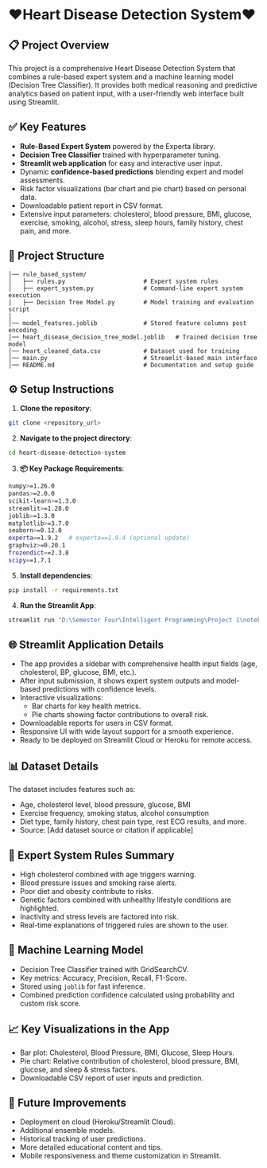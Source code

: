 # ❤️Heart Disease Detection System❤️

## 📋 Project Overview
This project is a comprehensive Heart Disease Detection System that combines a rule-based expert system and a machine learning model (Decision Tree Classifier). It provides both medical reasoning and predictive analytics based on patient input, with a user-friendly web interface built using Streamlit.

## ✅ Key Features
- **Rule-Based Expert System** powered by the Experta library.
- **Decision Tree Classifier** trained with hyperparameter tuning.
- **Streamlit web application** for easy and interactive user input.
- Dynamic **confidence-based predictions** blending expert and model assessments.
- Risk factor visualizations (bar chart and pie chart) based on personal data.
- Downloadable patient report in CSV format.
- Extensive input parameters: cholesterol, blood pressure, BMI, glucose, exercise, smoking, alcohol, stress, sleep hours, family history, chest pain, and more.

## 📁 Project Structure
```
│── rule_based_system/
│   ├── rules.py                      # Expert system rules
│   ├── expert_system.py              # Command-line expert system execution
│   ├── Decision Tree Model.py        # Model training and evaluation script
│
│── model_features.joblib             # Stored feature columns post encoding
│── heart_disease_decision_tree_model.joblib   # Trained decision tree model
│── heart_cleaned_data.csv            # Dataset used for training
│── main.py                           # Streamlit-based main interface
│── README.md                         # Documentation and setup guide
```

## ⚙️ Setup Instructions
1. **Clone the repository**:
```bash
git clone <repository_url>
```
2. **Navigate to the project directory**:
```bash
cd heart-disease-detection-system
```
3. **📦 Key Package Requirements**:
 ```bash
numpy>=1.26.0
pandas>=2.0.0
scikit-learn>=1.3.0
streamlit>=1.28.0
joblib>=1.3.0
matplotlib>=3.7.0
seaborn>=0.12.0
experta==1.9.2   # experta==1.9.4 (optional update)
graphviz>=0.20.1
frozendict==2.3.8
scipy==1.7.1
```
 
5. **Install dependencies**:
```bash
pip install -r requirements.txt
```
4. **Run the Streamlit App**:
```bash
streamlit run "D:\Semester Four\Intelligent Programming\Project 1\notebooks\rule_based_system\app.py"   ##Change path of file (Run on CMD)
```

## 🌐 Streamlit Application Details
- The app provides a sidebar with comprehensive health input fields (age, cholesterol, BP, glucose, BMI, etc.).
- After input submission, it shows expert system outputs and model-based predictions with confidence levels.
- Interactive visualizations:
  - Bar charts for key health metrics.
  - Pie charts showing factor contributions to overall risk.
- Downloadable reports for users in CSV format.
- Responsive UI with wide layout support for a smooth experience.
- Ready to be deployed on Streamlit Cloud or Heroku for remote access.

## 📊 Dataset Details
The dataset includes features such as:
- Age, cholesterol level, blood pressure, glucose, BMI
- Exercise frequency, smoking status, alcohol consumption
- Diet type, family history, chest pain type, rest ECG results, and more.
- Source: [Add dataset source or citation if applicable]

## 🧠 Expert System Rules Summary
- High cholesterol combined with age triggers warning.
- Blood pressure issues and smoking raise alerts.
- Poor diet and obesity contribute to risks.
- Genetic factors combined with unhealthy lifestyle conditions are highlighted.
- Inactivity and stress levels are factored into risk.
- Real-time explanations of triggered rules are shown to the user.

## 🤖 Machine Learning Model
- Decision Tree Classifier trained with GridSearchCV.
- Key metrics: Accuracy, Precision, Recall, F1-Score.
- Stored using `joblib` for fast inference.
- Combined prediction confidence calculated using probability and custom risk score.

## 📈 Key Visualizations in the App
- Bar plot: Cholesterol, Blood Pressure, BMI, Glucose, Sleep Hours.
- Pie chart: Relative contribution of cholesterol, blood pressure, BMI, glucose, and sleep & stress factors.
- Downloadable CSV report of user inputs and prediction.

## 🚀 Future Improvements
- Deployment on cloud (Heroku/Streamlit Cloud).
- Additional ensemble models.
- Historical tracking of user predictions.
- More detailed educational content and tips.
- Mobile responsiveness and theme customization in Streamlit.


